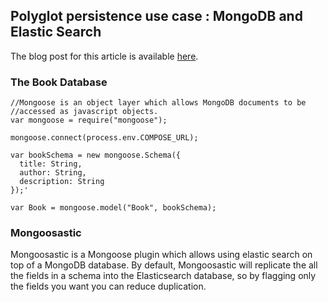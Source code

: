 ## Polyglot persistence use case : MongoDB and Elastic Search

The blog post for this article is available [here](https://blog.compose.io/mongoosastic-the-power-of-mongodb-and-elasticsearch-together/).

### The Book Database


```
//Mongoose is an object layer which allows MongoDB documents to be 
//accessed as javascript objects.
var mongoose = require("mongoose");

mongoose.connect(process.env.COMPOSE_URL);

var bookSchema = new mongoose.Schema({
  title: String,
  author: String,
  description: String
});'

var Book = mongoose.model("Book", bookSchema);
```

### Mongoosastic

Mongoosastic is a Mongoose plugin which allows using elastic search on top of a MongoDB database. By default, Mongoosastic will replicate the all the fields in a schema into the Elasticsearch database, so by flagging only the fields you want you can reduce duplication. 